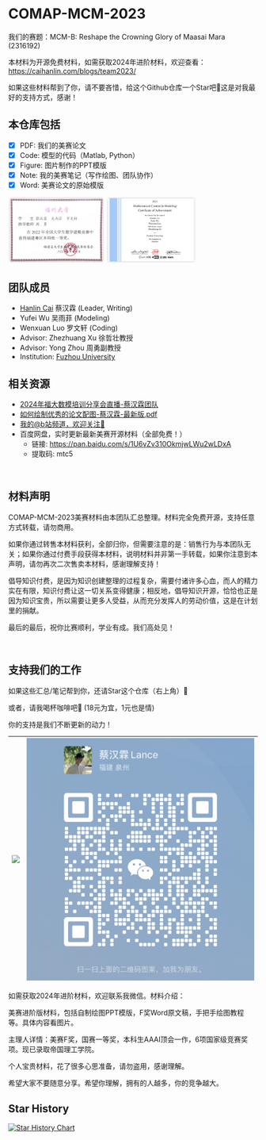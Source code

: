 # COMAP-MCM-2023

我们的赛题：MCM-B: Reshape the Crowning Glory of Maasai Mara (2316192)

本材料为开源免费材料，如需获取2024年进阶材料，欢迎查看：https://caihanlin.com/blogs/team2023/

如果这些材料帮到了你，请不要吝惜，给这个Github仓库一个Star吧🥳这是对我最好的支持方式，感谢！

## 本仓库包括

- [x] PDF: 我们的美赛论文
- [x] Code: 模型的代码（Matlab, Python）
- [x] Figure: 图片制作的PPT模版
- [x] Note: 我的美赛笔记（写作绘图、团队协作）
- [x] Word: 美赛论文的原始模版

<div class="second">
<img src = "Figure/prize/CUMCM-2022.png" width = 38.5%>
<img src = "Figure/prize/IMCM-2023.png" width = 36.0%>
</div>

## 团队成员

- [Hanlin Cai](https://caihanlin.com/) 蔡汉霖 (Leader, Writing)
- Yufei Wu 吴雨菲 (Modeling)
- Wenxuan Luo 罗文轩 (Coding)
- Advisor: Zhezhuang Xu 徐哲壮教授
- Advisor: Yong Zhou 周勇副教授
- Institution: [Fuzhou University](https://www.fzu.edu.cn/)

## 相关资源

- [2024年福大数模培训分享会直播-蔡汉霖团队](https://meeting.tencent.com/user-center/shared-record-info?id=6a5b1dea-3b04-45eb-889b-8c2d347215af&from=3)
- [如何绘制优秀的论文配图-蔡汉霖-最新版.pdf](https://caihanlin.com/mypaper/modeling/figure.pdf)
- [我的@b站频道，欢迎关注🥳](https://space.bilibili.com/594030035)
- 百度网盘，实时更新最新美赛开源材料（全部免费！）
  - 链接: https://pan.baidu.com/s/1U6vZv310OkmjwLWu2wLDxA
  - 提取码: mtc5


<br>

## 材料声明

COMAP-MCM-2023美赛材料由本团队汇总整理。材料完全免费开源，支持任意方式转载，请勿商用。

如果你通过转售本材料获利，全部归你，但需要注意的是：销售行为与本团队无关；如果你通过付费手段获得本材料，说明材料并非第一手转载，如果你注意到本声明，请勿再次二次售卖本材料，感谢理解支持！

倡导知识付费，是因为知识创建整理的过程复杂，需要付诸许多心血，而人的精力实在有限，知识付费让这一切关系变得健康；相反地，倡导知识开源，恰恰也正是因为知识宝贵，所以需要让更多人受益，从而充分发挥人的劳动价值，这是在计划里的捐献。

最后的最后，祝你比赛顺利，学业有成。我们高处见！

<br>

## 支持我们的工作

如果这些汇总/笔记帮到你，还请Star这个仓库（右上角）🌟

或者，请我喝杯咖啡吧🥰 (18元为宜，1元也是情)

你的支持是我们不断更新的动力！

| <img src = "https://s2.loli.net/2022/09/30/LoZAKE2rfN965k4.jpg"> | <img src="Figure/prize/me.png" alt="me" style="zoom:80%;" /> |
| ------------------------------------------------------------ | ------------------------------------------------------------ |

如需获取2024年进阶材料，欢迎联系我微信。材料介绍：

美赛进阶版材料，包括自制绘图PPT模版，F奖Word原文稿，手把手绘图教程等。具体内容看图片。

主理人详情：美赛F奖，国赛一等奖，本科生AAAI顶会一作，6项国家级竞赛奖项。现已录取帝国理工学院。

个人宝贵材料，花了很多心思准备，请勿盗用，感谢理解。

希望大家不要随意分享。希望你理解，拥有的人越多，你的竞争越大。

## Star History

[![Star History Chart](https://api.star-history.com/svg?repos=GuangLun2000/COMAP-MCM-2023&type=Date)](https://star-history.com/#GuangLun2000/COMAP-MCM-2023&Date)

